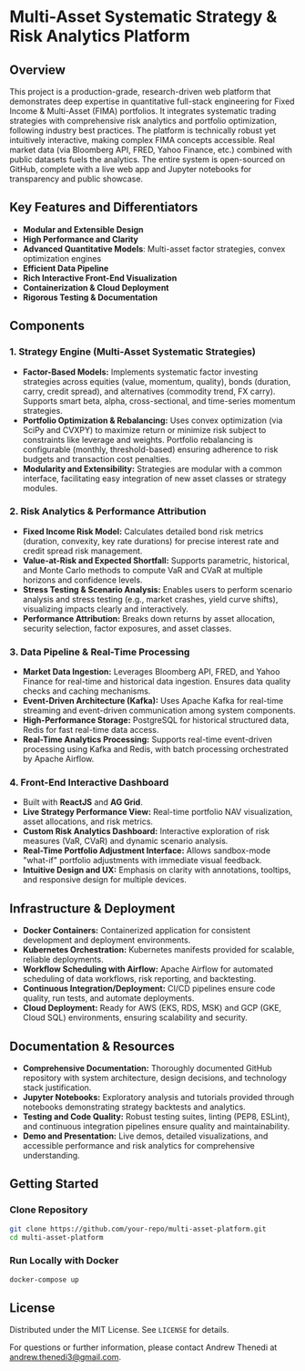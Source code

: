 # Multi-Asset Systematic Strategy & Risk Analytics Platform

## Overview
This project is a production-grade, research-driven web platform that demonstrates deep expertise in quantitative full-stack engineering for Fixed Income & Multi-Asset (FIMA) portfolios. It integrates systematic trading strategies with comprehensive risk analytics and portfolio optimization, following industry best practices. The platform is technically robust yet intuitively interactive, making complex FIMA concepts accessible. Real market data (via Bloomberg API, FRED, Yahoo Finance, etc.) combined with public datasets fuels the analytics. The entire system is open-sourced on GitHub, complete with a live web app and Jupyter notebooks for transparency and public showcase.

## Key Features and Differentiators
- **Modular and Extensible Design**
- **High Performance and Clarity**
- **Advanced Quantitative Models**: Multi-asset factor strategies, convex optimization engines
- **Efficient Data Pipeline**
- **Rich Interactive Front-End Visualization**
- **Containerization & Cloud Deployment**
- **Rigorous Testing & Documentation**

## Components
### 1. Strategy Engine (Multi-Asset Systematic Strategies)
- **Factor-Based Models:** Implements systematic factor investing strategies across equities (value, momentum, quality), bonds (duration, carry, credit spread), and alternatives (commodity trend, FX carry). Supports smart beta, alpha, cross-sectional, and time-series momentum strategies.
- **Portfolio Optimization & Rebalancing:** Uses convex optimization (via SciPy and CVXPY) to maximize return or minimize risk subject to constraints like leverage and weights. Portfolio rebalancing is configurable (monthly, threshold-based) ensuring adherence to risk budgets and transaction cost penalties.
- **Modularity and Extensibility:** Strategies are modular with a common interface, facilitating easy integration of new asset classes or strategy modules.

### 2. Risk Analytics & Performance Attribution
- **Fixed Income Risk Model:** Calculates detailed bond risk metrics (duration, convexity, key rate durations) for precise interest rate and credit spread risk management.
- **Value-at-Risk and Expected Shortfall:** Supports parametric, historical, and Monte Carlo methods to compute VaR and CVaR at multiple horizons and confidence levels.
- **Stress Testing & Scenario Analysis:** Enables users to perform scenario analysis and stress testing (e.g., market crashes, yield curve shifts), visualizing impacts clearly and interactively.
- **Performance Attribution:** Breaks down returns by asset allocation, security selection, factor exposures, and asset classes.

### 3. Data Pipeline & Real-Time Processing
- **Market Data Ingestion:** Leverages Bloomberg API, FRED, and Yahoo Finance for real-time and historical data ingestion. Ensures data quality checks and caching mechanisms.
- **Event-Driven Architecture (Kafka):** Uses Apache Kafka for real-time streaming and event-driven communication among system components.
- **High-Performance Storage:** PostgreSQL for historical structured data, Redis for fast real-time data access.
- **Real-Time Analytics Processing:** Supports real-time event-driven processing using Kafka and Redis, with batch processing orchestrated by Apache Airflow.

### 4. Front-End Interactive Dashboard
- Built with **ReactJS** and **AG Grid**.
- **Live Strategy Performance View:** Real-time portfolio NAV visualization, asset allocations, and risk metrics.
- **Custom Risk Analytics Dashboard:** Interactive exploration of risk measures (VaR, CVaR) and dynamic scenario analysis.
- **Real-Time Portfolio Adjustment Interface:** Allows sandbox-mode "what-if" portfolio adjustments with immediate visual feedback.
- **Intuitive Design and UX:** Emphasis on clarity with annotations, tooltips, and responsive design for multiple devices.

## Infrastructure & Deployment
- **Docker Containers:** Containerized application for consistent development and deployment environments.
- **Kubernetes Orchestration:** Kubernetes manifests provided for scalable, reliable deployments.
- **Workflow Scheduling with Airflow:** Apache Airflow for automated scheduling of data workflows, risk reporting, and backtesting.
- **Continuous Integration/Deployment:** CI/CD pipelines ensure code quality, run tests, and automate deployments.
- **Cloud Deployment:** Ready for AWS (EKS, RDS, MSK) and GCP (GKE, Cloud SQL) environments, ensuring scalability and security.

## Documentation & Resources
- **Comprehensive Documentation:** Thoroughly documented GitHub repository with system architecture, design decisions, and technology stack justification.
- **Jupyter Notebooks:** Exploratory analysis and tutorials provided through notebooks demonstrating strategy backtests and analytics.
- **Testing and Code Quality:** Robust testing suites, linting (PEP8, ESLint), and continuous integration pipelines ensure quality and maintainability.
- **Demo and Presentation:** Live demos, detailed visualizations, and accessible performance and risk analytics for comprehensive understanding.

## Getting Started

### Clone Repository
```bash
git clone https://github.com/your-repo/multi-asset-platform.git
cd multi-asset-platform
```

### Run Locally with Docker
```bash
docker-compose up
```

## License
Distributed under the MIT License. See `LICENSE` for details.

For questions or further information, please contact Andrew Thenedi at andrew.thenedi3@gmail.com.

